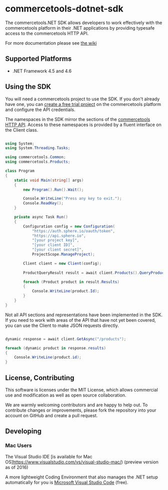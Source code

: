 # commercetools-dotnet-sdk

The commercetools.NET SDK allows developers to work effectively with the commercetools platform in their .NET applications by providing typesafe access to the commercetools HTTP API.

For more documentation please see [the wiki](//github.com/commercetools/commercetools-dotnet-sdk/wiki/commercetools-.NET-SDK-documentation)

## Supported Platforms

* .NET Framework 4.5 and 4.6

## Using the SDK

You will need a commercetools project to use the SDK.
If you don't already have one, you can [create a free trial project](http://dev.commercetools.com/getting-started.html) on the commercetools platform and configure the API credentials.

The namespaces in the SDK mirror the sections of the [commercetools HTTP API](http://dev.commercetools.com/http-api.html).
Access to these namespaces is provided by a fluent interface on the Client class.

```cs

using System;
using System.Threading.Tasks;

using commercetools.Common;
using commercetools.Products;

class Program
{
    static void Main(string[] args)
    {
        new Program().Run().Wait();

        Console.WriteLine("Press any key to exit.");
        Console.ReadKey();
    }

    private async Task Run()
    {
        Configuration config = new Configuration(
            "https://auth.sphere.io/oauth/token",
            "https://api.sphere.io",
            "[your project key]",
            "[your client ID]",
            "[your client secret]",
            ProjectScope.ManageProject);

        Client client = new Client(config);
        
        ProductQueryResult result = await client.Products().QueryProductsAsync();

        foreach (Product product in result.Results)
        {
            Console.WriteLine(product.Id);
        }
    }
}

```

Not all API sections and representations have been implemented in the SDK. If you need to work with areas of the API that have not yet been covered, you can use the Client to make JSON requests directly. 

```cs

dynamic response = await client.GetAsync("/products");

foreach (dynamic product in response.results)
{
    Console.WriteLine(product.id);
}

```

## License, Contributing

This software is licenses under the MIT License, which allows commercial use and modification as well as open source collaboration.

We are warmly welcoming contributors and are happy to help out.
To contribute changes or improvements, please fork the repository into your account on GitHub and create a pull request.  

## Developing

### Mac Users

The Visual Studio IDE [is available for Mac OS]https://www.visualstudio.com/vs/visual-studio-mac/) (preview version as of 2016)

A more lightweight Coding Environment that also manages the .NET setup automatically for you is [Microsoft Visual Studio Code](https://code.visualstudio.com/) (free). 

